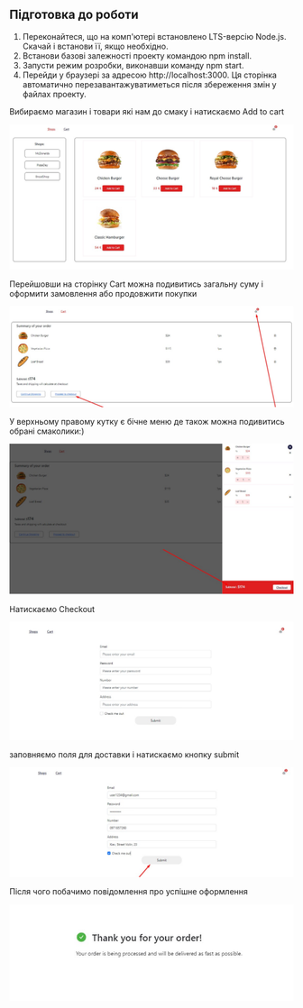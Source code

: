 ## Підготовка до роботи

1. Переконайтеся, що на комп'ютері встановлено LTS-версію Node.js. Скачай і
   встанови її, якщо необхідно.
2. Встанови базові залежності проекту командою npm install.
3. Запусти режим розробки, виконавши команду npm start.
4. Перейди у браузері за адресою http://localhost:3000. Ця сторінка автоматично
   перезавантажуватиметься після збереження змін у файлах проекту.

Вибираємо магазин і товари які нам до смаку і натискаємо Add to cart

![Step 1](./assets/Screenshot_1.jpg)

Перейшовши на сторінку Cart можна подивитись загальну суму і оформити замовлення
або продовжити покупки

![Step 2](./assets/Screenshot_2.jpg)

У верхньому правому кутку є бічне меню де також можна подивитись обрані
смаколики:)

![Step 3](./assets/Screenshot_3.jpg)

Натискаємо Checkout

![Step 4](./assets/Screenshot_4.jpg)

заповняємо поля для доставки і натискаємо кнопку submit

![Step 5](./assets/Screenshot_5.jpg)

Після чого побачимо повідомлення про успішне оформлення

![Step 6](./assets/Screenshot_6.jpg)
